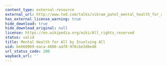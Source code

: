 ```yaml
---
content_type: external-resource
external_url: http://www.ted.com/talks/vikram_patel_mental_health_for_all_by_involving_all
has_external_license_warning: true
hide_download: true
hide_download_original: null
license: https://en.wikipedia.org/wiki/All_rights_reserved
status: valid
title: Mental Health for All by Involving All
uid: be660969-eaca-4600-aaf8-976cbe3d6e46
url_status_code: 200
wayback_url: ''
---
```

